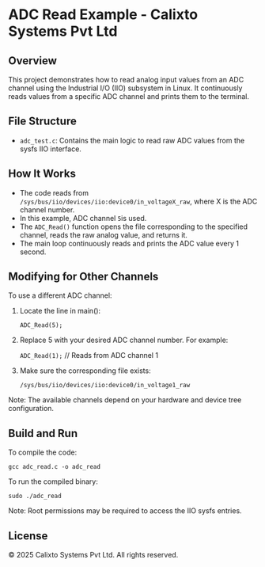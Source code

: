 # ADC Read Example - Calixto Systems Pvt Ltd

## Overview

This project demonstrates how to read analog input values from an ADC channel using the Industrial I/O (IIO) subsystem in Linux. It continuously reads values from a specific ADC channel and prints them to the terminal.

## File Structure

- `adc_test.c`: Contains the main logic to read raw ADC values from the sysfs IIO interface.

## How It Works

- The code reads from `/sys/bus/iio/devices/iio:device0/in_voltageX_raw`, where X is the ADC channel number.
- In this example, ADC channel `5`is used.
- The `ADC_Read()` function opens the file corresponding to the specified channel, reads the raw analog value, and returns it.
- The main loop continuously reads and prints the ADC value every 1 second.

## Modifying for Other Channels

To use a different ADC channel:

1. Locate the line in main():

   `ADC_Read(5);`

2. Replace 5 with your desired ADC channel number. For example:

   `ADC_Read(1);`    // Reads from ADC channel 1

3. Make sure the corresponding file exists:

   `/sys/bus/iio/devices/iio:device0/in_voltage1_raw`

Note: The available channels depend on your hardware and device tree configuration.

## Build and Run

To compile the code:

`gcc adc_read.c -o adc_read`

To run the compiled binary:
```
sudo ./adc_read
```

Note: Root permissions may be required to access the IIO sysfs entries.

## License

© 2025 Calixto Systems Pvt Ltd. All rights reserved.
